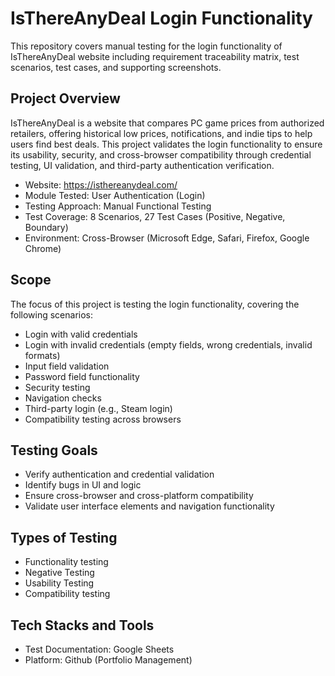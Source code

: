 # IsThereAnyDeal Login Functionality
This repository covers manual testing for the login functionality of IsThereAnyDeal website including requirement traceability matrix, test scenarios, test cases, and supporting screenshots.

## Project Overview
IsThereAnyDeal is a website that compares PC game prices from authorized retailers, offering historical low prices, notifications, and indie tips to help users find best deals. This project validates the login functionality to ensure its usability, security, and cross-browser compatibility through credential testing, UI validation, and third-party authentication verification.

- Website: https://isthereanydeal.com/
- Module Tested: User Authentication (Login)
- Testing Approach: Manual Functional Testing
- Test Coverage: 8 Scenarios, 27 Test Cases (Positive, Negative, Boundary)
- Environment: Cross-Browser (Microsoft Edge, Safari, Firefox, Google Chrome)

## Scope
The focus of this project is testing the login functionality, covering the following scenarios:
- Login with valid credentials
- Login with invalid credentials (empty fields, wrong credentials, invalid formats)
- Input field validation
- Password field functionality
- Security testing
- Navigation checks
- Third-party login (e.g., Steam login)
- Compatibility testing across browsers

## Testing Goals
- Verify authentication and credential validation
- Identify bugs in UI and logic
- Ensure cross-browser and cross-platform compatibility
- Validate user interface elements and navigation functionality

## Types of Testing
- Functionality testing
- Negative Testing
- Usability Testing
- Compatibility testing

## Tech Stacks and Tools
- Test Documentation: Google Sheets
- Platform: Github (Portfolio Management)
